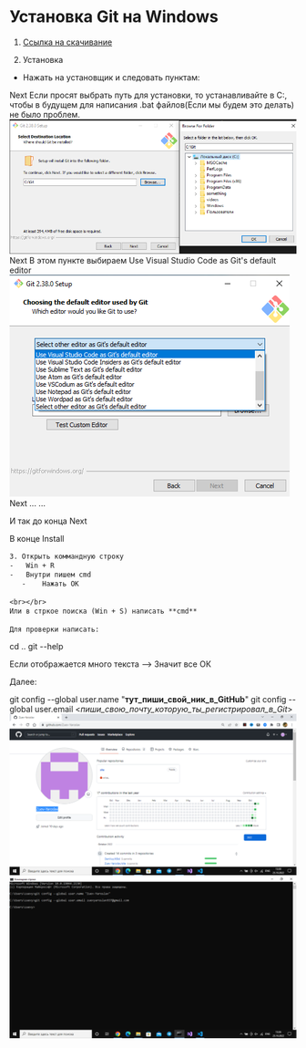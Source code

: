 # Установка Git на Windows 

1. [Ссылка на скачивание](https://www.google.com/url?sa=t&rct=j&q=&esrc=s&source=web&cd=&cad=rja&uact=8&ved=2ahUKEwjpq_uN1vP6AhWNHuwKHXw3C7sQFnoECA4QAQ&url=https%3A%2F%2Fgit-scm.com%2Fdownload%2Fwin&usg=AOvVaw2-COXREi99EWhNd760ZDz_)

2. Установка
-   Нажать на установщик и следовать пунктам:

Next
Если просят выбрать путь для установки, то устанавливайте в C:, чтобы в будущем для написания .bat файлов(Если мы будем это делать) не было проблем.
![image info](выбор_пути.png)
Next 
В этом пункте выбираем Use Visual Studio Code as Git's default editor
![image info](use_vscode.png)
Next
... 
...

И так до конца Next

В конце Install 
```
3. Открыть коммандную строку  
-   Win + R   
-   Внутри пишем cmd 
   -    Нажать ОК

<br></br>
Или в стркое поиска (Win + S) написать **cmd** 

Для проверки написать: 
```
cd ..
git --help 

Если отображается много текста --> Значит все ОК

Далее: 

git config --global user.name "__тут_пиши_свой_ник_в_GitHub__"
git config --global user.email <_пиши_свою_почту_которую_ты_регистрировал_в_Git_>
![image info](unknown_2022.10.23-13.30.png)
![image info](unknown_2022.10.23-13.36.png)

```



